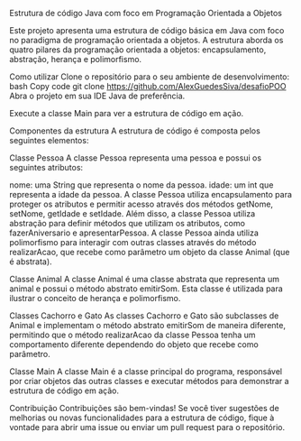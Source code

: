 Estrutura de código Java com foco em Programação Orientada a Objetos


Este projeto apresenta uma estrutura de código básica em Java com foco no paradigma de programação orientada a objetos. A estrutura aborda os quatro pilares da programação orientada a objetos: encapsulamento, abstração, herança e polimorfismo.

Como utilizar
Clone o repositório para o seu ambiente de desenvolvimento:
bash
Copy code
git clone https://github.com/AlexGuedesSiva/desafioPOO
Abra o projeto em sua IDE Java de preferência.

Execute a classe Main para ver a estrutura de código em ação.

Componentes da estrutura
A estrutura de código é composta pelos seguintes elementos:

Classe Pessoa
A classe Pessoa representa uma pessoa e possui os seguintes atributos:

nome: uma String que representa o nome da pessoa.
idade: um int que representa a idade da pessoa.
A classe Pessoa utiliza encapsulamento para proteger os atributos e permitir acesso através dos métodos getNome, setNome, getIdade e setIdade. Além disso, a classe Pessoa utiliza abstração para definir métodos que utilizam os atributos, como fazerAniversario e apresentarPessoa. A classe Pessoa ainda utiliza polimorfismo para interagir com outras classes através do método realizarAcao, que recebe como parâmetro um objeto da classe Animal (que é abstrata).

Classe Animal
A classe Animal é uma classe abstrata que representa um animal e possui o método abstrato emitirSom. Esta classe é utilizada para ilustrar o conceito de herança e polimorfismo.

Classes Cachorro e Gato
As classes Cachorro e Gato são subclasses de Animal e implementam o método abstrato emitirSom de maneira diferente, permitindo que o método realizarAcao da classe Pessoa tenha um comportamento diferente dependendo do objeto que recebe como parâmetro.

Classe Main
A classe Main é a classe principal do programa, responsável por criar objetos das outras classes e executar métodos para demonstrar a estrutura de código em ação.

Contribuição
Contribuições são bem-vindas! Se você tiver sugestões de melhorias ou novas funcionalidades para a estrutura de código, fique à vontade para abrir uma issue ou enviar um pull request para o repositório.

